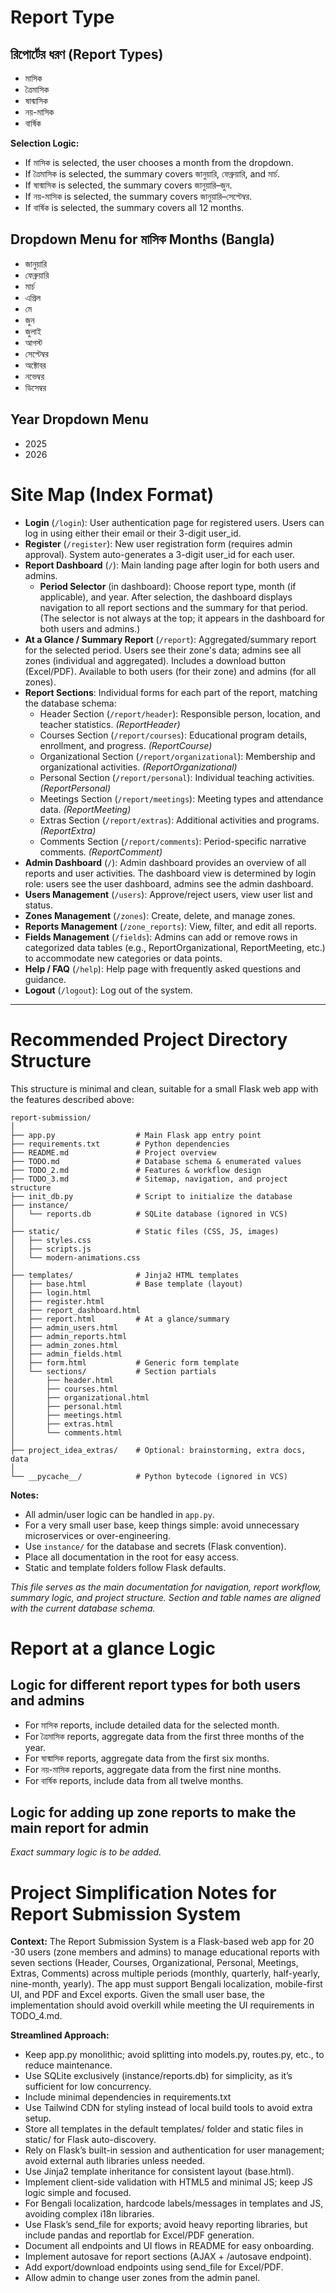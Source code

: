 
# Report Type

## রিপোর্টের ধরণ (Report Types)
- মাসিক
- ত্রৈমাসিক
- ষান্মাসিক
- নয়-মাসিক
- বার্ষিক

**Selection Logic:**
- If মাসিক is selected, the user chooses a month from the dropdown.
- If ত্রৈমাসিক is selected, the summary covers জানুয়ারি, ফেব্রুয়ারি, and মার্চ.
- If ষান্মাসিক is selected, the summary covers জানুয়ারি–জুন.
- If নয়-মাসিক is selected, the summary covers জানুয়ারি–সেপ্টেম্বর.
- If বার্ষিক is selected, the summary covers all 12 months.

## Dropdown Menu for মাসিক Months (Bangla)
- জানুয়ারি
- ফেব্রুয়ারি
- মার্চ
- এপ্রিল
- মে
- জুন
- জুলাই
- আগস্ট
- সেপ্টেম্বর
- অক্টোবর
- নভেম্বর
- ডিসেম্বর

## Year Dropdown Menu
- 2025
- 2026





# Site Map (Index Format)

- **Login** (`/login`): User authentication page for registered users. Users can log in using either their email or their 3-digit user_id.
- **Register** (`/register`): New user registration form (requires admin approval). System auto-generates a 3-digit user_id for each user.
- **Report Dashboard** (`/`): Main landing page after login for both users and admins.
  - **Period Selector** (in dashboard): Choose report type, month (if applicable), and year. After selection, the dashboard displays navigation to all report sections and the summary for that period. (The selector is not always at the top; it appears in the dashboard for both users and admins.)
- **At a Glance / Summary Report** (`/report`): Aggregated/summary report for the selected period. Users see their zone's data; admins see all zones (individual and aggregated). Includes a download button (Excel/PDF). Available to both users (for their zone) and admins (for all zones).
- **Report Sections**: Individual forms for each part of the report, matching the database schema:
  - Header Section (`/report/header`): Responsible person, location, and teacher statistics. *(ReportHeader)*
  - Courses Section (`/report/courses`): Educational program details, enrollment, and progress. *(ReportCourse)*
  - Organizational Section (`/report/organizational`): Membership and organizational activities. *(ReportOrganizational)*
  - Personal Section (`/report/personal`): Individual teaching activities. *(ReportPersonal)*
  - Meetings Section (`/report/meetings`): Meeting types and attendance data. *(ReportMeeting)*
  - Extras Section (`/report/extras`): Additional activities and programs. *(ReportExtra)*
  - Comments Section (`/report/comments`): Period-specific narrative comments. *(ReportComment)*
- **Admin Dashboard** (`/`): Admin dashboard provides an overview of all reports and user activities. The dashboard view is determined by login role: users see the user dashboard, admins see the admin dashboard.
- **Users Management** (`/users`): Approve/reject users, view user list and status.
- **Zones Management** (`/zones`): Create, delete, and manage zones.
- **Reports Management** (`/zone_reports`): View, filter, and edit all reports.
- **Fields Management** (`/fields`): Admins can add or remove rows in categorized data tables (e.g., ReportOrganizational, ReportMeeting, etc.) to accommodate new categories or data points.
- **Help / FAQ** (`/help`): Help page with frequently asked questions and guidance.
- **Logout** (`/logout`): Log out of the system.


---

# Recommended Project Directory Structure

This structure is minimal and clean, suitable for a small Flask web app with the features described above:

```
report-submission/
│
├── app.py                  # Main Flask app entry point
├── requirements.txt        # Python dependencies
├── README.md               # Project overview
├── TODO.md                 # Database schema & enumerated values
├── TODO_2.md               # Features & workflow design
├── TODO_3.md               # Sitemap, navigation, and project structure
├── init_db.py              # Script to initialize the database
├── instance/
│   └── reports.db          # SQLite database (ignored in VCS)
│
├── static/                 # Static files (CSS, JS, images)
│   ├── styles.css
│   ├── scripts.js
│   └── modern-animations.css
│
├── templates/              # Jinja2 HTML templates
│   ├── base.html           # Base template (layout)
│   ├── login.html
│   ├── register.html
│   ├── report_dashboard.html
│   ├── report.html         # At a glance/summary
│   ├── admin_users.html
│   ├── admin_reports.html
│   ├── admin_zones.html
│   ├── admin_fields.html
│   ├── form.html           # Generic form template
│   └── sections/           # Section partials
│       ├── header.html
│       ├── courses.html
│       ├── organizational.html
│       ├── personal.html
│       ├── meetings.html
│       ├── extras.html
│       └── comments.html
│
├── project_idea_extras/    # Optional: brainstorming, extra docs, data
│
└── __pycache__/            # Python bytecode (ignored in VCS)
```

**Notes:**
- All admin/user logic can be handled in `app.py`.
- For a very small user base, keep things simple: avoid unnecessary microservices or over-engineering.
- Use `instance/` for the database and secrets (Flask convention).
- Place all documentation in the root for easy access.
- Static and template folders follow Flask defaults.

*This file serves as the main documentation for navigation, report workflow, summary logic, and project structure. Section and table names are aligned with the current database schema.*

# Report at a glance Logic

## Logic for different report types for both users and admins
- For মাসিক reports, include detailed data for the selected month.
- For ত্রৈমাসিক reports, aggregate data from the first three months of the year.
- For ষান্মাসিক reports, aggregate data from the first six months.
- For নয়-মাসিক reports, aggregate data from the first nine months.
- For বার্ষিক reports, include data from all twelve months.

## Logic for adding up zone reports to make the main report for admin
*Exact summary logic is to be added.*




# Project Simplification Notes for Report Submission System

**Context:** The Report Submission System is a Flask-based web app for 20 -30 users (zone members and admins) to manage educational reports with seven sections (Header, Courses, Organizational, Personal, Meetings, Extras, Comments) across multiple periods (monthly, quarterly, half-yearly, nine-month, yearly). The app must support Bengali localization, mobile-first UI, and PDF and Excel exports. Given the small user base, the implementation should avoid overkill while meeting the UI requirements in TODO_4.md.

**Streamlined Approach:**
  - Keep app.py monolithic; avoid splitting into models.py, routes.py, etc., to reduce maintenance.
  - Use SQLite exclusively (instance/reports.db) for simplicity, as it’s sufficient for low concurrency.
  - Include minimal dependencies in requirements.txt
  - Use Tailwind CDN for styling instead of local build tools to avoid extra setup.
  - Store all templates in the default templates/ folder and static files in static/ for Flask auto-discovery.
  - Rely on Flask’s built-in session and authentication for user management; avoid external auth libraries unless needed.
  - Use Jinja2 template inheritance for consistent layout (base.html).
  - Implement client-side validation with HTML5 and minimal JS; keep JS logic simple and focused.
  - For Bengali localization, hardcode labels/messages in templates and JS, avoiding complex i18n libraries.
  - Use Flask’s send_file for exports; avoid heavy reporting libraries, but include pandas and reportlab for Excel/PDF generation.
  - Document all endpoints and UI flows in README for easy onboarding.
  - Implement autosave for report sections (AJAX + /autosave endpoint).
  - Add export/download endpoints using send_file for Excel/PDF.
  - Allow admin to change user zones from the admin panel.